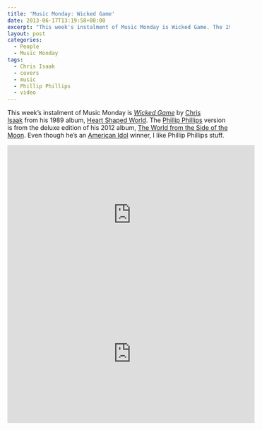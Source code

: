 ```yaml
---
title: 'Music Monday: Wicked Game'
date: 2013-06-17T13:19:58+00:00
excerpt: "This week's instalment of Music Monday is Wicked Game. The 1989 Chris Isaak original and a 2012 cover by Phillip Phillips."
layout: post
categories:
  - People
  - Music Monday
tags:
  - Chris Isaak
  - covers
  - music
  - Phillip Phillips
  - video
---
```

This week&#8217;s instalment of Music Monday is _<a id="" href="http://en.wikipedia.org/wiki/Wicked_Game" target="_blank">Wicked Game</a>_ by [Chris Isaak](http://www.chrisisaak.com/) from his 1989 album, <a id="" href="http://en.wikipedia.org/wiki/Heart_Shaped_World_(Chris_Isaak_album)" target="_blank">Heart Shaped World</a>. The <a href="http://www.phillipphillips.com/" target="_blank">Phillip Phillips</a> version is from the deluxe edition of his 2012 album, [The World from the Side of the Moon](http://www.amazon.ca/World-Side-Moon-Deluxe/dp/B009NPA3Q4/ref=sr_1_2?ie=UTF8&qid=1371493519&sr=8-2&keywords=phillip+phillips). Even though he&#8217;s an [American Idol](http://en.wikipedia.org/wiki/American_Idol#Season_11) winner, I like Phillip Phillips stuff.

<div class="video-container">
	<iframe width="560" height="315" src="https://www.youtube.com/embed/WtfHk2hSlqA" frameborder="0" allowfullscreen></iframe>
</div>

<div class="video-container">
	<iframe width="560" height="315" src="https://www.youtube.com/embed/fEJtU4fuEoA" frameborder="0" allowfullscreen></iframe>
</div>